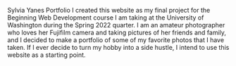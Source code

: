 Sylvia Yanes Portfolio
I created this website as my final project for the Beginning Web Development course I am taking at the University of Washington during the Spring 2022 quarter. I am an amateur photographer who loves her Fujifilm camera and taking pictures of her friends and family, and I decided to make a portfolio of some of my favorite photos that I have taken. If I ever decide to turn my hobby into a side hustle, I intend to use this website as a starting point.
